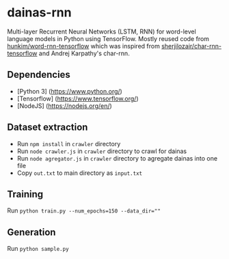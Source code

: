 # dainas-rnn

Multi-layer Recurrent Neural Networks (LSTM, RNN) for word-level language models in Python using TensorFlow.
Mostly reused code from [hunkim/word-rnn-tensorflow](https://github.com/hunkim/word-rnn-tensorflow) which was inspired from [sherjilozair/char-rnn-tensorflow](https://github.com/sherjilozair/char-rnn-tensorflow) and Andrej Karpathy's char-rnn.


## Dependencies
* [Python 3] (https://www.python.org/)
* [Tensorflow] (https://www.tensorflow.org/)
* [NodeJS] (https://nodejs.org/en/)

## Dataset extraction
* Run `npm install` in `crawler` directory
* Run `node crawler.js` in `crawler` directory to crawl for dainas
* Run `node agregator.js` in `crawler` directory to agregate dainas into one file
* Copy `out.txt` to main directory as `input.txt`

## Training
Run `python train.py --num_epochs=150 --data_dir=""`

## Generation
Run `python sample.py`
